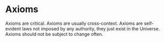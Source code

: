 # Axioms
Axioms are critical.
Axioms are usually cross-context.
Axioms are self-evident laws not imposed by any authority, they just exist in the Universe.
Axioms should not be subject to change often.

